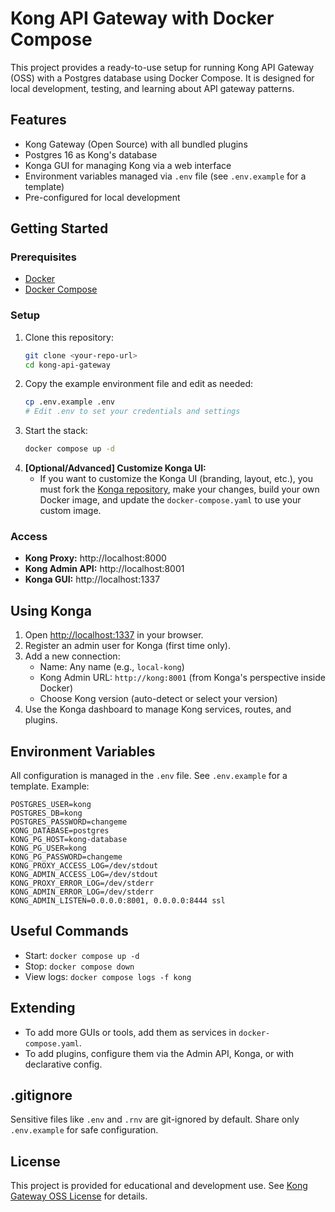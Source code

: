 # Kong API Gateway with Docker Compose

This project provides a ready-to-use setup for running Kong API Gateway (OSS) with a Postgres database using Docker Compose. It is designed for local development, testing, and learning about API gateway patterns.

## Features

- Kong Gateway (Open Source) with all bundled plugins
- Postgres 16 as Kong's database
- Konga GUI for managing Kong via a web interface
- Environment variables managed via `.env` file (see `.env.example` for a template)
- Pre-configured for local development

## Getting Started

### Prerequisites

- [Docker](https://www.docker.com/products/docker-desktop)
- [Docker Compose](https://docs.docker.com/compose/)

### Setup

1. Clone this repository:
   ```sh
   git clone <your-repo-url>
   cd kong-api-gateway
   ```
2. Copy the example environment file and edit as needed:
   ```sh
   cp .env.example .env
   # Edit .env to set your credentials and settings
   ```
3. Start the stack:
   ```sh
   docker compose up -d
   ```
4. **[Optional/Advanced] Customize Konga UI:**
   - If you want to customize the Konga UI (branding, layout, etc.), you must fork the [Konga repository](https://github.com/pantsel/konga), make your changes, build your own Docker image, and update the `docker-compose.yaml` to use your custom image.

### Access

- **Kong Proxy:** http://localhost:8000
- **Kong Admin API:** http://localhost:8001
- **Konga GUI:** http://localhost:1337

## Using Konga

1. Open [http://localhost:1337](http://localhost:1337) in your browser.
2. Register an admin user for Konga (first time only).
3. Add a new connection:
   - Name: Any name (e.g., `local-kong`)
   - Kong Admin URL: `http://kong:8001` (from Konga's perspective inside Docker)
   - Choose Kong version (auto-detect or select your version)
4. Use the Konga dashboard to manage Kong services, routes, and plugins.

## Environment Variables

All configuration is managed in the `.env` file. See `.env.example` for a template. Example:

```
POSTGRES_USER=kong
POSTGRES_DB=kong
POSTGRES_PASSWORD=changeme
KONG_DATABASE=postgres
KONG_PG_HOST=kong-database
KONG_PG_USER=kong
KONG_PG_PASSWORD=changeme
KONG_PROXY_ACCESS_LOG=/dev/stdout
KONG_ADMIN_ACCESS_LOG=/dev/stdout
KONG_PROXY_ERROR_LOG=/dev/stderr
KONG_ADMIN_ERROR_LOG=/dev/stderr
KONG_ADMIN_LISTEN=0.0.0.0:8001, 0.0.0.0:8444 ssl
```

## Useful Commands

- Start: `docker compose up -d`
- Stop: `docker compose down`
- View logs: `docker compose logs -f kong`

## Extending

- To add more GUIs or tools, add them as services in `docker-compose.yaml`.
- To add plugins, configure them via the Admin API, Konga, or with declarative config.

## .gitignore

Sensitive files like `.env` and `.rnv` are git-ignored by default. Share only `.env.example` for safe configuration.

## License

This project is provided for educational and development use. See [Kong Gateway OSS License](https://github.com/Kong/kong/blob/master/LICENSE) for details.
